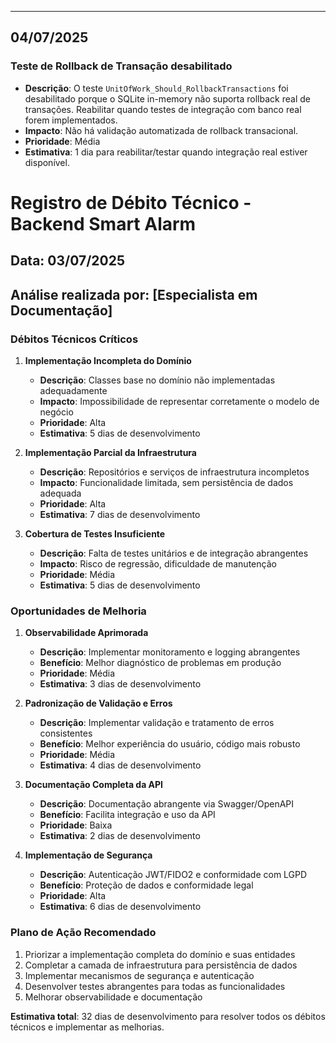 ---

## 04/07/2025

### Teste de Rollback de Transação desabilitado

- **Descrição**: O teste `UnitOfWork_Should_RollbackTransactions` foi desabilitado porque o SQLite in-memory não suporta rollback real de transações. Reabilitar quando testes de integração com banco real forem implementados.
- **Impacto**: Não há validação automatizada de rollback transacional.
- **Prioridade**: Média
- **Estimativa**: 1 dia para reabilitar/testar quando integração real estiver disponível.

# Registro de Débito Técnico - Backend Smart Alarm

## Data: 03/07/2025

## Análise realizada por: [Especialista em Documentação]

### Débitos Técnicos Críticos

1. **Implementação Incompleta do Domínio**
   - **Descrição**: Classes base no domínio não implementadas adequadamente
   - **Impacto**: Impossibilidade de representar corretamente o modelo de negócio
   - **Prioridade**: Alta
   - **Estimativa**: 5 dias de desenvolvimento

2. **Implementação Parcial da Infraestrutura**
   - **Descrição**: Repositórios e serviços de infraestrutura incompletos
   - **Impacto**: Funcionalidade limitada, sem persistência de dados adequada
   - **Prioridade**: Alta
   - **Estimativa**: 7 dias de desenvolvimento

3. **Cobertura de Testes Insuficiente**
   - **Descrição**: Falta de testes unitários e de integração abrangentes
   - **Impacto**: Risco de regressão, dificuldade de manutenção
   - **Prioridade**: Média
   - **Estimativa**: 5 dias de desenvolvimento

### Oportunidades de Melhoria

1. **Observabilidade Aprimorada**
   - **Descrição**: Implementar monitoramento e logging abrangentes
   - **Benefício**: Melhor diagnóstico de problemas em produção
   - **Prioridade**: Média
   - **Estimativa**: 3 dias de desenvolvimento

2. **Padronização de Validação e Erros**
   - **Descrição**: Implementar validação e tratamento de erros consistentes
   - **Benefício**: Melhor experiência do usuário, código mais robusto
   - **Prioridade**: Média
   - **Estimativa**: 4 dias de desenvolvimento

3. **Documentação Completa da API**
   - **Descrição**: Documentação abrangente via Swagger/OpenAPI
   - **Benefício**: Facilita integração e uso da API
   - **Prioridade**: Baixa
   - **Estimativa**: 2 dias de desenvolvimento

4. **Implementação de Segurança**
   - **Descrição**: Autenticação JWT/FIDO2 e conformidade com LGPD
   - **Benefício**: Proteção de dados e conformidade legal
   - **Prioridade**: Alta
   - **Estimativa**: 6 dias de desenvolvimento

### Plano de Ação Recomendado

1. Priorizar a implementação completa do domínio e suas entidades
2. Completar a camada de infraestrutura para persistência de dados
3. Implementar mecanismos de segurança e autenticação
4. Desenvolver testes abrangentes para todas as funcionalidades
5. Melhorar observabilidade e documentação

**Estimativa total**: 32 dias de desenvolvimento para resolver todos os débitos técnicos e implementar as melhorias.
